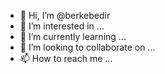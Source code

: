 - 👋 Hi, I’m @berkebedir
- 👀 I’m interested in ...
- 🌱 I’m currently learning ...
- 💞️ I’m looking to collaborate on ...
- 📫 How to reach me ...

<!---
berkebedir/berkebedir is a ✨ special ✨ repository because its `README.md` (this file) appears on your GitHub profile.
You can click the Preview link to take a look at your changes.
--->
